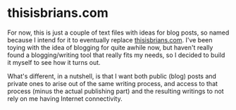 thisisbrians.com
================

For now, this is just a couple of text files with ideas for blog posts, so named because I intend for it to eventually replace [thisisbrians.com](http://thisisbrians.com). I've been toying with the idea of blogging for quite awhile now, but haven't really found a blogging/writing tool that really fits my needs, so I decided to build it myself to see how it turns out.

What's different, in a nutshell, is that I want both public (blog) posts and private ones to arise out of the same writing process, and access to that process (minus the actual publishing part) and the resulting writings to not rely on me having Internet connectivity.